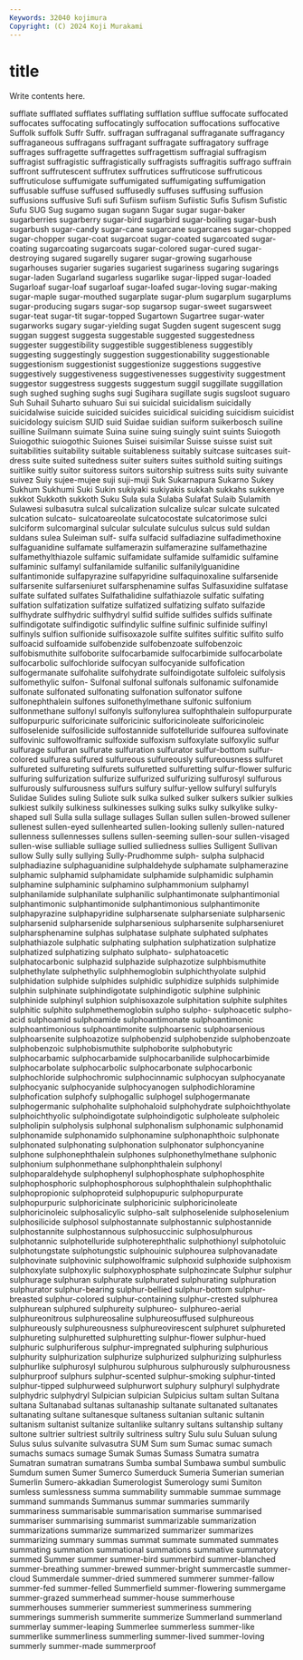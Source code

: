 ```yaml
---
Keywords: 32040 kojimura
Copyright: (C) 2024 Koji Murakami
---
```


# title

Write contents here.




sufflate sufflated sufflates sufflating sufflation sufflue suffocate suffocated suffocates suffocating
suffocatingly suffocation suffocations suffocative Suffolk suffolk Suffr Suffr. suffragan suffraganal
suffraganate suffragancy suffraganeous suffragans suffragant suffragate suffragatory suffrage suffrages suffragette
suffragettes suffragettism suffragial suffragism suffragist suffragistic suffragistically suffragists suffragitis suffrago
suffrain suffront suffrutescent suffrutex suffrutices suffruticose suffruticous suffruticulose suffumigate suffumigated
suffumigating suffumigation suffusable suffuse suffused suffusedly suffuses suffusing suffusion suffusions
suffusive Sufi sufi Sufiism sufiism Sufiistic Sufis Sufism Sufistic Sufu
SUG Sug sugamo sugan sugann Sugar sugar sugar-baker sugarberries sugarberry
sugar-bird sugarbird sugar-boiling sugar-bush sugarbush sugar-candy sugar-cane sugarcane sugarcanes sugar-chopped
sugar-chopper sugar-coat sugarcoat sugar-coated sugarcoated sugar-coating sugarcoating sugarcoats sugar-colored sugar-cured
sugar-destroying sugared sugarelly sugarer sugar-growing sugarhouse sugarhouses sugarier sugaries sugariest
sugariness sugaring sugarings sugar-laden Sugarland sugarless sugarlike sugar-lipped sugar-loaded Sugarloaf
sugar-loaf sugarloaf sugar-loafed sugar-loving sugar-making sugar-maple sugar-mouthed sugarplate sugar-plum sugarplum
sugarplums sugar-producing sugars sugar-sop sugarsop sugar-sweet sugarsweet sugar-teat sugar-tit sugar-topped
Sugartown Sugartree sugar-water sugarworks sugary sugar-yielding sugat Sugden sugent sugescent
sugg suggan suggest suggesta suggestable suggested suggestedness suggester suggestibility suggestible
suggestibleness suggestibly suggesting suggestingly suggestion suggestionability suggestionable suggestionism suggestionist suggestionize
suggestions suggestive suggestively suggestiveness suggestivenesses suggestivity suggestment suggestor suggestress suggests
suggestum suggil suggillate suggillation sugh sughed sughing sughs sugi Sugihara
sugillate sugis sugsloot suguaro Suh Suhail Suharto suhuaro Sui sui
suicidal suicidalism suicidally suicidalwise suicide suicided suicides suicidical suiciding suicidism
suicidist suicidology suicism SUID suid Suidae suidian suiform suikerbosch suiline
suilline Suilmann suimate Suina suine suing suingly suint suints Suiogoth
Suiogothic suiogothic Suiones Suisei suisimilar Suisse suisse suist suit suitabilities
suitability suitable suitableness suitably suitcase suitcases suit-dress suite suited suitedness
suiter suiters suites suithold suiting suitings suitlike suitly suitor suitoress
suitors suitorship suitress suits suity suivante suivez Suiy sujee-mujee suji
suji-muji Suk Sukarnapura Sukarno Sukey Sukhum Sukhumi Suki Sukin sukiyaki
sukiyakis sukkah sukkahs sukkenye sukkot Sukkoth sukkoth Suku Sula sula
Sulaba Sulafat Sulaib Sulamith Sulawesi sulbasutra sulcal sulcalization sulcalize sulcar
sulcate sulcated sulcation sulcato- sulcatoareolate sulcatocostate sulcatorimose sulci sulciform sulcomarginal
sulcular sulculate sulculus sulcus suld suldan suldans sulea Suleiman sulf-
sulfa sulfacid sulfadiazine sulfadimethoxine sulfaguanidine sulfamate sulfamerazin sulfamerazine sulfamethazine sulfamethylthiazole
sulfamic sulfamidate sulfamide sulfamidic sulfamine sulfaminic sulfamyl sulfanilamide sulfanilic sulfanilylguanidine
sulfantimonide sulfapyrazine sulfapyridine sulfaquinoxaline sulfarsenide sulfarsenite sulfarseniuret sulfarsphenamine sulfas Sulfasuxidine
sulfatase sulfate sulfated sulfates Sulfathalidine sulfathiazole sulfatic sulfating sulfation sulfatization
sulfatize sulfatized sulfatizing sulfato sulfazide sulfhydrate sulfhydric sulfhydryl sulfid sulfide
sulfides sulfids sulfinate sulfindigotate sulfindigotic sulfindylic sulfine sulfinic sulfinide sulfinyl
sulfinyls sulfion sulfionide sulfisoxazole sulfite sulfites sulfitic sulfito sulfo sulfoacid
sulfoamide sulfobenzide sulfobenzoate sulfobenzoic sulfobismuthite sulfoborite sulfocarbamide sulfocarbimide sulfocarbolate sulfocarbolic
sulfochloride sulfocyan sulfocyanide sulfofication sulfogermanate sulfohalite sulfohydrate sulfoindigotate sulfoleic sulfolysis
sulfomethylic sulfon- Sulfonal sulfonal sulfonals sulfonamic sulfonamide sulfonate sulfonated sulfonating
sulfonation sulfonator sulfone sulfonephthalein sulfones sulfonethylmethane sulfonic sulfonium sulfonmethane sulfonyl
sulfonyls sulfonylurea sulfophthalein sulfopurpurate sulfopurpuric sulforicinate sulforicinic sulforicinoleate sulforicinoleic sulfoselenide
sulfosilicide sulfostannide sulfotelluride sulfourea sulfovinate sulfovinic sulfowolframic sulfoxide sulfoxism sulfoxylate
sulfoxylic sulfur sulfurage sulfuran sulfurate sulfuration sulfurator sulfur-bottom sulfur-colored sulfurea
sulfured sulfureous sulfureously sulfureousness sulfuret sulfureted sulfureting sulfurets sulfuretted sulfuretting
sulfur-flower sulfuric sulfuring sulfurization sulfurize sulfurized sulfurizing sulfurosyl sulfurous sulfurously
sulfurousness sulfurs sulfury sulfur-yellow sulfuryl sulfuryls Sulidae Sulides suling Suliote
sulk sulka sulked sulker sulkers sulkier sulkies sulkiest sulkily sulkiness
sulkinesses sulking sulks sulky sulkylike sulky-shaped sull Sulla sulla sullage
sullages Sullan sullen sullen-browed sullener sullenest sullen-eyed sullenhearted sullen-looking sullenly
sullen-natured sullenness sullennesses sullens sullen-seeming sullen-sour sullen-visaged sullen-wise sulliable sulliage
sullied sulliedness sullies Sulligent Sullivan sullow Sully sully sullying Sully-Prudhomme
sulph- sulpha sulphacid sulphadiazine sulphaguanidine sulphaldehyde sulphamate sulphamerazine sulphamic sulphamid
sulphamidate sulphamide sulphamidic sulphamin sulphamine sulphaminic sulphamino sulphammonium sulphamyl sulphanilamide
sulphanilate sulphanilic sulphantimonate sulphantimonial sulphantimonic sulphantimonide sulphantimonious sulphantimonite sulphapyrazine sulphapyridine
sulpharsenate sulpharseniate sulpharsenic sulpharsenid sulpharsenide sulpharsenious sulpharsenite sulpharseniuret sulpharsphenamine sulphas
sulphatase sulphate sulphated sulphates sulphathiazole sulphatic sulphating sulphation sulphatization sulphatize
sulphatized sulphatizing sulphato sulphato- sulphatoacetic sulphatocarbonic sulphazid sulphazide sulphazotize sulphbismuthite
sulphethylate sulphethylic sulphhemoglobin sulphichthyolate sulphid sulphidation sulphide sulphides sulphidic sulphidize
sulphids sulphimide sulphin sulphinate sulphindigotate sulphindigotic sulphine sulphinic sulphinide sulphinyl
sulphion sulphisoxazole sulphitation sulphite sulphites sulphitic sulphito sulphmethemoglobin sulpho sulpho-
sulphoacetic sulpho-acid sulphoamid sulphoamide sulphoantimonate sulphoantimonic sulphoantimonious sulphoantimonite sulphoarsenic sulphoarsenious
sulphoarsenite sulphoazotize sulphobenzid sulphobenzide sulphobenzoate sulphobenzoic sulphobismuthite sulphoborite sulphobutyric sulphocarbamic
sulphocarbamide sulphocarbanilide sulphocarbimide sulphocarbolate sulphocarbolic sulphocarbonate sulphocarbonic sulphochloride sulphochromic sulphocinnamic
sulphocyan sulphocyanate sulphocyanic sulphocyanide sulphocyanogen sulphodichloramine sulphofication sulphofy sulphogallic sulphogel
sulphogermanate sulphogermanic sulphohalite sulphohaloid sulphohydrate sulphoichthyolate sulphoichthyolic sulphoindigotate sulphoindigotic sulpholeate
sulpholeic sulpholipin sulpholysis sulphonal sulphonalism sulphonamic sulphonamid sulphonamide sulphonamido sulphonamine
sulphonaphthoic sulphonate sulphonated sulphonating sulphonation sulphonator sulphoncyanine sulphone sulphonephthalein sulphones
sulphonethylmethane sulphonic sulphonium sulphonmethane sulphonphthalein sulphonyl sulphoparaldehyde sulphophenyl sulphophosphate sulphophosphite
sulphophosphoric sulphophosphorous sulphophthalein sulphophthalic sulphopropionic sulphoproteid sulphopupuric sulphopurpurate sulphopurpuric sulphoricinate
sulphoricinic sulphoricinoleate sulphoricinoleic sulphosalicylic sulpho-salt sulphoselenide sulphoselenium sulphosilicide sulphosol sulphostannate
sulphostannic sulphostannide sulphostannite sulphostannous sulphosuccinic sulphosulphurous sulphotannic sulphotelluride sulphoterephthalic sulphothionyl
sulphotoluic sulphotungstate sulphotungstic sulphouinic sulphourea sulphovanadate sulphovinate sulphovinic sulphowolframic sulphoxid
sulphoxide sulphoxism sulphoxylate sulphoxylic sulphoxyphosphate sulphozincate Sulphur sulphur sulphurage sulphuran
sulphurate sulphurated sulphurating sulphuration sulphurator sulphur-bearing sulphur-bellied sulphur-bottom sulphur-breasted sulphur-colored
sulphur-containing sulphur-crested sulphurea sulphurean sulphured sulphureity sulphureo- sulphureo-aerial sulphureonitrous sulphureosaline
sulphureosuffused sulphureous sulphureously sulphureousness sulphureovirescent sulphuret sulphureted sulphureting sulphuretted sulphuretting
sulphur-flower sulphur-hued sulphuric sulphuriferous sulphur-impregnated sulphuring sulphurious sulphurity sulphurization sulphurize
sulphurized sulphurizing sulphurless sulphurlike sulphurosyl sulphurou sulphurous sulphurously sulphurousness sulphurproof
sulphurs sulphur-scented sulphur-smoking sulphur-tinted sulphur-tipped sulphurweed sulphurwort sulphury sulphuryl sulphydrate
sulphydric sulphydryl Sulpician sulpician Sulpicius sultam sultan Sultana sultana Sultanabad
sultanas sultanaship sultanate sultanated sultanates sultanating sultane sultanesque sultaness sultanian
sultanic sultanin sultanism sultanist sultanize sultanlike sultanry sultans sultanship sultany
sultone sultrier sultriest sultrily sultriness sultry Sulu sulu Suluan sulung
Sulus sulus sulvanite sulvasutra SUM Sum sum Sumac sumac sumach
sumachs sumacs sumage Sumak Sumas Sumass Sumatra sumatra Sumatran sumatran
sumatrans Sumba sumbal Sumbawa sumbul sumbulic Sumdum sumen Sumer Sumerco
Sumerduck Sumeria Sumerian sumerian Sumerlin Sumero-akkadian Sumerologist Sumerology sumi Sumiton
sumless sumlessness summa summability summable summae summage summand summands Summanus
summar summaries summarily summariness summarisable summarisation summarise summarised summariser summarising
summarist summarizable summarization summarizations summarize summarized summarizer summarizes summarizing summary
summas summat summate summated summates summating summation summational summations summative
summatory summed Summer summer summer-bird summerbird summer-blanched summer-breathing summer-brewed summer-bright
summercastle summer-cloud Summerdale summer-dried summered summerer summer-fallow summer-fed summer-felled Summerfield
summer-flowering summergame summer-grazed summerhead summer-house summerhouse summerhouses summerier summeriest summeriness
summering summerings summerish summerite summerize Summerland summerland summerlay summer-leaping Summerlee
summerless summer-like summerlike summerliness summerling summer-lived summer-loving summerly summer-made summerproof
